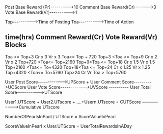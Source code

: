 Post Base Reward (Pr)--------->10
Comment Base Reward(Cr) ------>3
Vote Base Reward(Vr)---------->1

Top---------->Time of Posting
Toa---------->Time of Action


time(hrs)                    Comment Reward(Cr)            Vote Reward(Vr)        Blocks
----------------------------------------------------------------------------------------------------
Toa <= Top+3                   Cr x 3                      Vr x 3             Toa<= Top + 720
Top+3 <Toa <= Top+9            Cr x 2                      Vr x 2             Top+720 <Toa<= Top+2160
Top+9<Toa <= Top+18            Cr x 1.5                    Vr x 1.5           Top+2160 <Toa<= To+4320
Top+18<Toa <= Top+24           Cr x 1.25                   Vr x 1.25          Top+4320 <Toa<= To+5760
Top>24                         Cr                          Vr                 Toa > Top+5760


User Post Score------------>UPScore +
User Comment Score--------->UCScore
User Vote Score------------>UVScore
                          ----------
User Total Score----------->UTScore

User1.UTScore + User2.UTscore + ....+Usern.UTscore = CUTScore ------------>Cumulative UTscore

NumberOfPearlsInPool / UTScore = ScoreValueInPearl

ScoreValueInPearl x User.UTScore = UserTotalRewardsInADay
